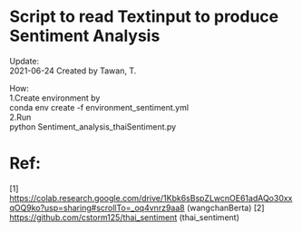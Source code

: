 # Script to read Textinput to produce Sentiment Analysis

Update:  <br />
2021-06-24 Created by Tawan, T.  <br />

How: <br />
1.Create environment by  <br />
  conda env create -f environment_sentiment.yml <br />
2.Run  <br />
   python Sentiment_analysis_thaiSentiment.py <br />

# Ref:
[1] https://colab.research.google.com/drive/1Kbk6sBspZLwcnOE61adAQo30xxqOQ9ko?usp=sharing#scrollTo=_oq4vnrz9aa8     (wangchanBerta)
[2] https://github.com/cstorm125/thai_sentiment  (thai_sentiment)
